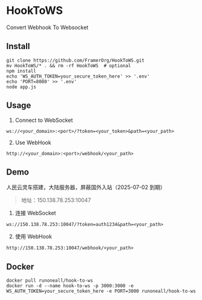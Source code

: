 # HookToWS

Convert Webhook To Websocket

## Install

```shell
git clone https://github.com/FramerOrg/HookToWS.git
mv HookToWS/* . && rm -rf HookToWS  # optional
npm install
echo 'WS_AUTH_TOKEN=your_secure_token_here' >> '.env'
echo 'PORT=8080' >> '.env'
node app.js
```

## Usage

1. Connect to WebSocket

```plaintext
ws://<your_domain>:<port>/?token=<your_token>&path=<your_path>
```

2. Use WebHook

```plaintext
http://<your_domain>:<port>/webhook/<your_path>
```

## Demo

人民云灵车搭建，大陆服务器，屏蔽国外入站（2025-07-02 到期）

> 地址：150.138.78.253:10047

1. 连接 WebSocket

```plaintext
ws://150.138.78.253:10047/?token=auth1234&path=<your_path>
```

2. 使用 WebHook

```plaintext
http://150.138.78.253:10047/webhook/<your_path>
```

## Docker

```shell
docker pull runoneall/hook-to-ws
docker run -d --name hook-to-ws -p 3000:3000 -e WS_AUTH_TOKEN=your_secure_token_here -e PORT=3000 runoneall/hook-to-ws
```
